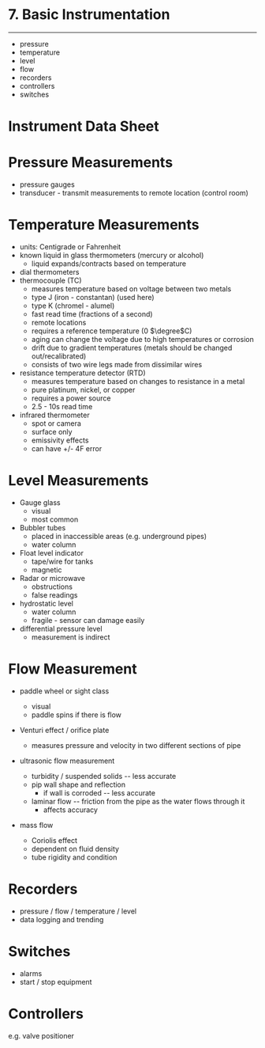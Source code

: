 # 7. Basic Instrumentation
---

-	pressure
-	temperature
-	level
-	flow
-	recorders
-	controllers
-	switches

# Instrument Data Sheet

# Pressure Measurements
-	pressure gauges
-	transducer - transmit measurements to remote location (control room)

# Temperature Measurements
-	units: Centigrade or Fahrenheit
-	known liquid in glass thermometers (mercury or alcohol)
	-	liquid expands/contracts based on temperature
-	dial thermometers
-	thermocouple (TC)
	-	measures temperature based on voltage between two metals
	-	type J (iron - constantan) (used here)
	-	type K (chromel - alumel)
	-	fast read time (fractions of a second)
	-	remote locations
	-	requires a reference temperature (0 $\degree$C)
	-	aging can change the voltage due to high temperatures or corrosion
	-	drift due to gradient temperatures (metals should be changed out/recalibrated)
	-	consists of two wire legs made from dissimilar wires
-	resistance temperature detector (RTD)
	-	measures temperature based on changes to resistance in a metal
	-	pure platinum, nickel, or copper
	-	requires a power source
	-	2.5 - 10s read time
-	infrared thermometer
	-	spot or camera
	-	surface only
	-	emissivity effects
	-	can have +/- 4F error

# Level Measurements
-	Gauge glass
	-	visual
	-	most common
-	Bubbler tubes
	-	placed in inaccessible areas (e.g. underground pipes)
	-	water column
-	Float level indicator
	-	tape/wire for tanks
	-	magnetic
-	Radar or microwave
	-	obstructions
	-	false readings
-	hydrostatic level
	-	water column
	-	fragile - sensor can damage easily
-	differential pressure level
	-	measurement is indirect

# Flow Measurement
-	paddle wheel or sight class
	-	visual
	-	paddle spins if there is flow
	
-	Venturi effect / orifice plate
	-	measures pressure and velocity in two different sections of pipe
	
-	ultrasonic flow measurement
	-	turbidity / suspended solids -- less accurate
	-	pip wall shape and reflection
		-	if wall is corroded -- less accurate
	-	laminar flow -- friction from the pipe as the water flows through it
		-	affects accuracy
		
-	mass flow
	-	Coriolis effect
	-	dependent on fluid density
	-	tube rigidity and condition
	
# Recorders
-	pressure / flow / temperature / level
-	data logging and trending

# Switches
-	alarms
-	start / stop equipment

# Controllers
e.g. valve positioner


